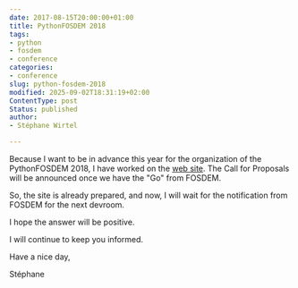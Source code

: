 ```yaml
---
date: 2017-08-15T20:00:00+01:00
title: PythonFOSDEM 2018
tags:
- python
- fosdem
- conference
categories:
- conference
slug: python-fosdem-2018
modified: 2025-09-02T18:31:19+02:00
ContentType: post
Status: published
author:
- Stéphane Wirtel

---
```


Because I want to be in advance this year for the organization of the PythonFOSDEM 2018,
I have worked on the [web site](https://python-fosdem.org). The Call for Proposals will be announced once we have the "Go" from FOSDEM.

So, the site is already prepared, and now, I will wait for the notification from FOSDEM for the next devroom.

I hope the answer will be positive.

I will continue to keep you informed.

Have a nice day,

Stéphane